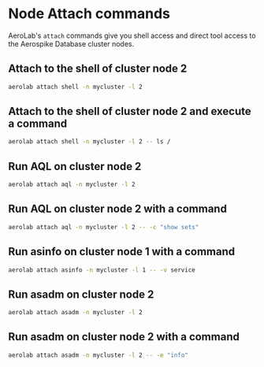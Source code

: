 # Node Attach commands
AeroLab's `attach` commands give you shell access and direct tool access to the
Aerospike Database cluster nodes.

## Attach to the shell of cluster node 2

```bash
aerolab attach shell -n mycluster -l 2
```

## Attach to the shell of cluster node 2 and execute a command

```bash
aerolab attach shell -n mycluster -l 2 -- ls /
```

## Run AQL on cluster node 2

```bash
aerolab attach aql -n mycluster -l 2
```

## Run AQL on cluster node 2 with a command

```bash
aerolab attach aql -n mycluster -l 2 -- -c "show sets"
```

## Run asinfo on cluster node 1 with a command

```bash
aerolab attach asinfo -n mycluster -l 1 -- -v service
```

## Run asadm on cluster node 2

```bash
aerolab attach asadm -n mycluster -l 2
```

## Run asadm on cluster node 2 with a command

```bash
aerolab attach asadm -n mycluster -l 2 -- -e "info"
```
